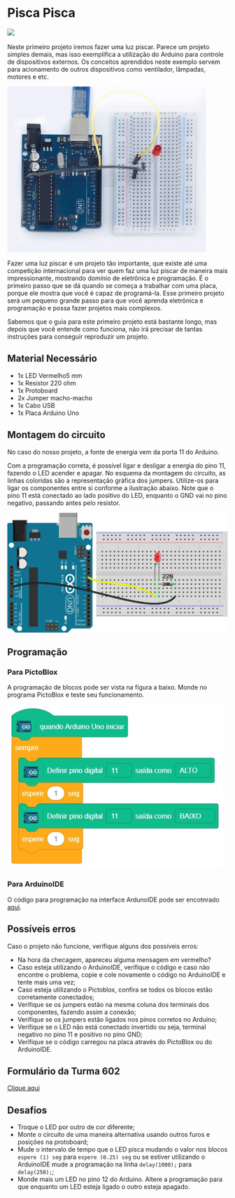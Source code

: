 # Pisca Pisca

<div style="display: inline_block">
  <img src="https://img.shields.io/badge/Arduino-Uno-blue">
</div>

Neste primeiro projeto iremos fazer uma luz piscar. Parece um projeto simples demais, mas isso exemplifica a utilização do Arduino para controle de dispositivos externos. Os conceitos aprendidos neste exemplo servem para acionamento de outros dispositivos como ventilador, lâmpadas, motores e etc.

![LEDblink](img/im1.png)

Fazer uma luz piscar é um projeto tão importante, que existe até uma competição internacional para ver quem faz uma luz piscar de maneira mais impressionante, mostrando domínio de eletrônica e programação. É o primeiro passo que se dá quando se começa a trabalhar com uma placa, porque ele mostra que você é capaz de programá-la. Esse primeiro projeto será um pequeno grande passo para que você aprenda eletrônica e programação e possa fazer projetos mais complexos.

Sabemos que o guia para este primeiro projeto está bastante longo, mas depois que você entende como funciona, não irá precisar de tantas instruções para conseguir reproduzir um projeto.

## Material Necessário

- 1x LED Vermelho5 mm
- 1x Resistor 220 ohm
- 1x Protoboard
- 2x Jumper macho-macho
- 1x Cabo USB
- 1x Placa Arduino Uno

## Montagem do circuito

No caso do nosso projeto, a fonte de energia vem da porta 11 do Arduino.

Com a programação correta, é possível ligar e desligar a energia do pino 11, fazendo o LED acender e apagar. No esquema da montagem do circuito, as linhas coloridas são a representação gráfica dos jumpers. Utilize-os para ligar os componentes entre si conforme a ilustração abaixo. Note que o pino 11 está conectado ao lado positivo do LED, enquanto o GND vai no pino negativo, passando antes pelo resistor.

![montageExample](img/im2.png)

## Programação

### Para PictoBlox

A programação de blocos pode ser vista na figura a baixo. Monde no programa PictoBlox e teste seu funcionamento.

![montageExample](PictoBlox/pb.png)

### Para ArduinoIDE

O código para programação na interface ArdunoIDE pode ser encotnrado [aqui](ArduinoIDE/ArduinoIDE.cpp).

## Possíveis erros

Caso o projeto não funcione, verifique alguns dos possíveis erros:

- Na hora da checagem, apareceu alguma mensagem em vermelho?
- Caso esteja utilizando o ArduinoIDE, verifique o código e caso não encontre o problema, copie e cole novamente o código no ArduinoIDE e tente mais uma vez;
- Caso esteja utilizando o Pictoblox, confira se todos os blocos estão corretamente conectados;
- Verifique se os jumpers estão na mesma coluna dos terminais dos componentes, fazendo assim a conexão;
- Verifique se os jumpers estão ligados nos pinos corretos no Arduino;
- Verifique se o LED não está conectado invertido ou seja, terminal negativo no pino 11 e positivo no pino GND;
- Verifique se o código carregou na placa através do PictoBlox ou do ArduinoIDE.

## Formulário da Turma 602

[Clique aqui](https://docs.google.com/forms/d/1a8yNkQVsaS2nQQARDBBkOG1ldTplqN8msomxHJ34bE4)

## Desafios

- Troque o LED por outro de cor diferente;
- Monte o circuito de uma maneira alternativa usando outros furos e posições na protoboard;
- Mude o intervalo de tempo que o LED pisca mudando o valor nos blocos `espere (1) seg` para `espere (0.25) seg` ou se estiver utilizando o ArduinoIDE mude a programação na linha `delay(1000);` para `delay(250);`;
- Monde mais um LED no pino 12 do Arduino. Altere a programação para que enquanto um LED esteja ligado o outro esteja apagado.
